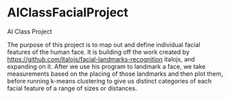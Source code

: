 # AIClassFacialProject
AI Class Project

The purpose of this project is to map out and define individual facial features of the human face. It is building off the work created by https://github.com/italojs/facial-landmarks-recognition italojs, and expanding on it.
After we use his program to landmark a face, we take measurements based on the placing of those landmarks and then plot them, before running k-means clustering to give us distinct categories of each facial feature of a range of sizes or distances.
